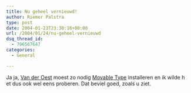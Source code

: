 ```yaml
---
title: Nu geheel vernieuwd!
author: Riemer Palstra
type: post
date: 2004-01-23T23:30:18+00:00
url: /2004/01/24/nu-geheel-vernieuwd
dsq_thread_id:
  - 796567647
categories:
  - General

---
```

Ja ja, [Van der Oest][1] moest zo nodig [Movable Type][2] installeren en ik wilde h  
et dus ook wel eens proberen. Dat beviel goed, zoals u ziet.

 [1]: http://www.inventionz.net/
 [2]: http://www.movabletype.org/
